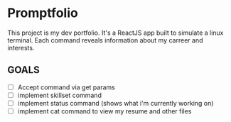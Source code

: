 # Promptfolio
This project is my dev portfolio. It's a ReactJS app built to simulate a linux terminal. Each command reveals information about my carreer and interests.

## GOALS
- [ ] Accept command via get params
- [ ] implement skillset command
- [ ] implement status command (shows what i'm currently working on)
- [ ] implement cat command to view my resume and other files
